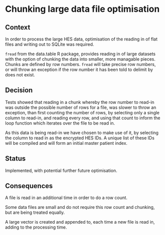 # Chunking large data file optimisation

## Context

In order to process the large HES data, optimisation of the reading in of flat
files and writing out to SQLite was required.

`fread` from the data.table R package, provides reading in of large datasets
with the option of chunking the data into smaller, more managable pieces. Chunks
are defined by row numbers. `fread` will take precise row numbers, or will throw
an exception if the row number it has been told to delimit by does not exist.

## Decision

Tests showed that reading in a chunk whereby the row number to read-in was 
outside the possible number of rows for a file, was slower to throw an 
exception, than first counting the number of rows, by selecting only a single 
column to read-in, and reading every row, and using that count to inform the 
loop function which iterates over the file to be read in.

As this data is being read-in we have chosen to make use of it, by selecting the
column to read in as the encrypted HES IDs. A unique list of these IDs will be 
compiled and will form an initial master patient index.

## Status

Implemented, with potential further future optimisation.

## Consequences

A file is read in an additional time in order to do a row count.

Some data files are small and do not require this row count and chunking, but 
are being treated equally.

A large vector is created and appended to, each time a new file is read in, 
adding to the processing time.
